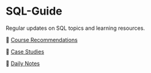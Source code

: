 # SQL-Guide
Regular updates on SQL topics and learning resources.

💬 [Course Recommendations](https://github.com/ade-eba/SQL-Guide/blob/main/CourseRecos.md)

💬 [Case Studies](https://github.com/ade-eba/Portfolio-Projects)

💬 [Daily Notes](https://github.com/ade-eba/SQL-Guide/blob/main/DailyNotes.md)





